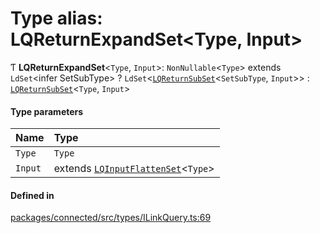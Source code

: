 # Type alias: LQReturnExpandSet\<Type, Input\>

Ƭ **LQReturnExpandSet**\<`Type`, `Input`\>: `NonNullable`\<`Type`\> extends `LdSet`\<infer SetSubType\> ? `LdSet`\<[`LQReturnSubSet`](LQReturnSubSet.md)\<`SetSubType`, `Input`\>\> : [`LQReturnSubSet`](LQReturnSubSet.md)\<`Type`, `Input`\>

#### Type parameters

| Name | Type |
| :------ | :------ |
| `Type` | `Type` |
| `Input` | extends [`LQInputFlattenSet`](LQInputFlattenSet.md)\<`Type`\> |

#### Defined in

[packages/connected/src/types/ILinkQuery.ts:69](https://github.com/o-development/ldo/blob/2085e12f9f1a1b9db0429a041343e0568e3bede9/packages/connected/src/types/ILinkQuery.ts#L69)
